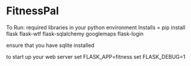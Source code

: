 # FitnessPal

To Run:
required libraries in your python environment 
Installs = pip install flask flask-wtf flask-sqlalchemy googlemaps flask-login 

ensure that you have sqlite installed

to start up your web server
set FLASK_APP=fitness
set FLASK_DEBUG=1
